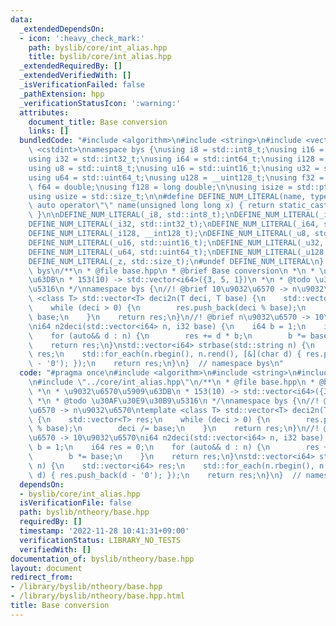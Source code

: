 ```yaml
---
data:
  _extendedDependsOn:
  - icon: ':heavy_check_mark:'
    path: byslib/core/int_alias.hpp
    title: byslib/core/int_alias.hpp
  _extendedRequiredBy: []
  _extendedVerifiedWith: []
  _isVerificationFailed: false
  _pathExtension: hpp
  _verificationStatusIcon: ':warning:'
  attributes:
    document_title: Base conversion
    links: []
  bundledCode: "#include <algorithm>\n#include <string>\n#include <vector>\n\n#include\
    \ <cstdint>\nnamespace bys {\nusing i8 = std::int8_t;\nusing i16 = std::int16_t;\n\
    using i32 = std::int32_t;\nusing i64 = std::int64_t;\nusing i128 = __int128_t;\n\
    using u8 = std::uint8_t;\nusing u16 = std::uint16_t;\nusing u32 = std::uint32_t;\n\
    using u64 = std::uint64_t;\nusing u128 = __uint128_t;\nusing f32 = float;\nusing\
    \ f64 = double;\nusing f128 = long double;\n\nusing isize = std::ptrdiff_t;\n\
    using usize = std::size_t;\n\n#define DEFINE_NUM_LITERAL(name, type) \\\n    constexpr\
    \ auto operator\"\" name(unsigned long long x) { return static_cast<type>(x);\
    \ }\n\nDEFINE_NUM_LITERAL(_i8, std::int8_t);\nDEFINE_NUM_LITERAL(_i16, std::int16_t);\n\
    DEFINE_NUM_LITERAL(_i32, std::int32_t);\nDEFINE_NUM_LITERAL(_i64, std::int64_t);\n\
    DEFINE_NUM_LITERAL(_i128, __int128_t);\nDEFINE_NUM_LITERAL(_u8, std::uint8_t);\n\
    DEFINE_NUM_LITERAL(_u16, std::uint16_t);\nDEFINE_NUM_LITERAL(_u32, std::uint32_t);\n\
    DEFINE_NUM_LITERAL(_u64, std::uint64_t);\nDEFINE_NUM_LITERAL(_u128, __uint128_t);\n\
    DEFINE_NUM_LITERAL(_z, std::size_t);\n#undef DEFINE_NUM_LITERAL\n}  // namespace\
    \ bys\n/**\n * @file base.hpp\n * @brief Base conversion\n *\n * \u9032\u6570\u5909\
    \u63DB\n * 153(10) -> std::vector<i64>({3, 5, 1})\n *\n * @todo \u30AF\u30E9\u30B9\
    \u5316\n */\nnamespace bys {\n//! @brief 10\u9032\u6570 -> n\u9032\u6570\ntemplate\
    \ <class T> std::vector<T> deci2n(T deci, T base) {\n    std::vector<T> res;\n\
    \    while (deci > 0) {\n        res.push_back(deci % base);\n        deci /=\
    \ base;\n    }\n    return res;\n}\n//! @brief n\u9032\u6570 -> 10\u9032\u6570\
    \ni64 n2deci(std::vector<i64> n, i32 base) {\n    i64 b = 1;\n    i64 res = 0;\n\
    \    for (auto&& d : n) {\n        res += d * b;\n        b *= base;\n    }\n\
    \    return res;\n}\nstd::vector<i64> strbase(std::string n) {\n    std::vector<i64>\
    \ res;\n    std::for_each(n.rbegin(), n.rend(), [&](char d) { res.push_back(d\
    \ - '0'); });\n    return res;\n}\n}  // namespace bys\n"
  code: "#pragma once\n#include <algorithm>\n#include <string>\n#include <vector>\n\
    \n#include \"../core/int_alias.hpp\"\n/**\n * @file base.hpp\n * @brief Base conversion\n\
    \ *\n * \u9032\u6570\u5909\u63DB\n * 153(10) -> std::vector<i64>({3, 5, 1})\n\
    \ *\n * @todo \u30AF\u30E9\u30B9\u5316\n */\nnamespace bys {\n//! @brief 10\u9032\
    \u6570 -> n\u9032\u6570\ntemplate <class T> std::vector<T> deci2n(T deci, T base)\
    \ {\n    std::vector<T> res;\n    while (deci > 0) {\n        res.push_back(deci\
    \ % base);\n        deci /= base;\n    }\n    return res;\n}\n//! @brief n\u9032\
    \u6570 -> 10\u9032\u6570\ni64 n2deci(std::vector<i64> n, i32 base) {\n    i64\
    \ b = 1;\n    i64 res = 0;\n    for (auto&& d : n) {\n        res += d * b;\n\
    \        b *= base;\n    }\n    return res;\n}\nstd::vector<i64> strbase(std::string\
    \ n) {\n    std::vector<i64> res;\n    std::for_each(n.rbegin(), n.rend(), [&](char\
    \ d) { res.push_back(d - '0'); });\n    return res;\n}\n}  // namespace bys\n"
  dependsOn:
  - byslib/core/int_alias.hpp
  isVerificationFile: false
  path: byslib/ntheory/base.hpp
  requiredBy: []
  timestamp: '2022-11-28 10:41:31+09:00'
  verificationStatus: LIBRARY_NO_TESTS
  verifiedWith: []
documentation_of: byslib/ntheory/base.hpp
layout: document
redirect_from:
- /library/byslib/ntheory/base.hpp
- /library/byslib/ntheory/base.hpp.html
title: Base conversion
---
```

